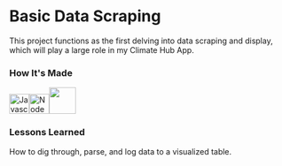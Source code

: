 <h1>Basic Data Scraping</h1>

This project functions as the first delving into data scraping and display, which will play a large role in my Climate Hub App.





<h3> <strong>How It's Made</strong></h3>

<a href="https://developer.mozilla.org/en-US/docs/Web/JavaScript" target="_blank" rel="noreferrer"><img src="https://raw.githubusercontent.com/danielcranney/readme-generator/main/public/icons/skills/javascript-colored.svg" width="36" height="36" alt="Javascript" /></a><a href="https://nodejs.org/en/" target="_blank" rel="noreferrer"><img src="https://raw.githubusercontent.com/danielcranney/readme-generator/main/public/icons/skills/nodejs-colored.svg" width="36" height="36" alt="NodeJS" /></a><img src="https://user-images.githubusercontent.com/8939680/57233884-20344080-6fe5-11e9-8df3-0df1282e1574.png" width="48" height="48">

<h3><strong>Lessons Learned</strong></h3>

How to dig through, parse, and log data to a visualized table.